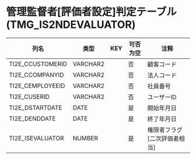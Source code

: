 # 管理監督者[評価者設定]判定テーブル(TMG_IS2NDEVALUATOR)
| 列名   | 类型   | KEY  | 可否为空 | 注释   |
| ---- | ---- | ---- | ---- | ---- |
|TI2E_CCUSTOMERID|VARCHAR2||否|顧客コード|
|TI2E_CCOMPANYID|VARCHAR2||否|法人コード|
|TI2E_CEMPLOYEEID|VARCHAR2||否|社員番号|
|TI2E_CUSERID|VARCHAR2||否|ユーザーID|
|TI2E_DSTARTDATE|DATE||是|開始年月日|
|TI2E_DENDDATE|DATE||是|終了年月日|
|TI2E_ISEVALUATOR|NUMBER||是|権限者フラグ[二次評価者相当]|
